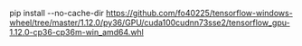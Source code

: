 pip install --no-cache-dir https://github.com/fo40225/tensorflow-windows-wheel/tree/master/1.12.0/py36/GPU/cuda100cudnn73sse2/tensorflow_gpu-1.12.0-cp36-cp36m-win_amd64.whl
